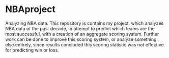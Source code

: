 # NBAproject
Analyzing NBA data.
This repository is contains my project, which analyzes NBA data of the past decade, in attempt to predict which teams are the most successful, with a creation of an aggregate scoring system.
Further work can be done to improve this scoring system, or analyze something else entirely, since results concluded this scoring statistic was not effective for predicting win or loss. 
